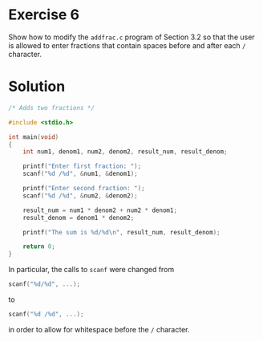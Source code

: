 # Exercise 6

Show how to modify the `addfrac.c` program of Section 3.2 so that the user is allowed to enter fractions that contain spaces before and after each `/` character.

# Solution

```c
/* Adds two fractions */

#include <stdio.h>

int main(void)
{
    int num1, denom1, num2, denom2, result_num, result_denom;

    printf("Enter first fraction: ");
    scanf("%d /%d", &num1, &denom1);

    printf("Enter second fraction: ");
    scanf("%d /%d", &num2, &denom2);

    result_num = num1 * denom2 + num2 * denom1;
    result_denom = denom1 * denom2;

    printf("The sum is %d/%d\n", result_num, result_denom);

    return 0;
}
```

In particular, the calls to `scanf` were changed from

```c
scanf("%d/%d", ...);
```

to

```c
scanf("%d /%d", ...);
```

in order to allow for whitespace before the `/` character.